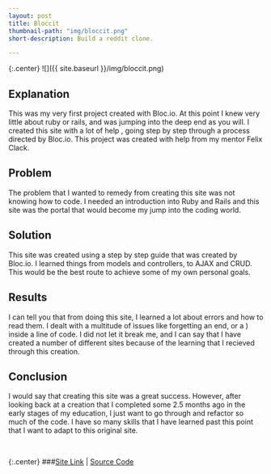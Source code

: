 ```yaml
---
layout: post
title: Bloccit
thumbnail-path: "img/bloccit.png"
short-description: Build a reddit clone.

---
```


{:.center}
![]({{ site.baseurl }}/img/bloccit.png)

## Explanation

This was my very first project created with Bloc.io. At this point I knew very little about ruby or rails, and was jumping into the deep end as you will. I created this site with a lot of help , going step by step through a process directed by Bloc.io. This project was created with help from my mentor Felix Clack.

## Problem

The problem that I wanted to remedy from creating this site was not knowing how to code. I needed an introduction into Ruby and Rails and this site was the portal that would become my jump into the coding world.

## Solution

This site was created using a step by step guide that was created by Bloc.io. I learned things from models and controllers, to AJAX and CRUD. This would be the best route to achieve some of my own personal goals.

## Results

I can tell you that from doing this site, I learned a lot about errors and how to read them. I dealt with a multitude of issues like forgetting an end, or a ) inside a line of code. I did not let it break me, and I can say that I have created a number of different sites because of the learning that I recieved through this creation.

## Conclusion

I would say that creating this site was a great success. However, after looking back at a creation that I completed some 2.5 months ago in the early stages of my education, I just want to go through and refactor so much of the code. I have so many skills that I have learned past this point that I  want to adapt to this original site.

<br />

{:.center}
###[Site Link](https://fosterk-bloccit.herokuapp.com/) | [Source Code](https://github.com/GoDucks713/bloccit)